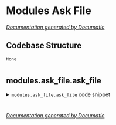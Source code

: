 # Modules Ask File

[_Documentation generated by Documatic_](https://www.documatic.com)

<!---Documatic-section-Codebase Structure-start--->
## Codebase Structure

<!---Documatic-block-system_architecture-start--->
```mermaid
None
```
<!---Documatic-block-system_architecture-end--->

# #
<!---Documatic-section-Codebase Structure-end--->

<!---Documatic-section-modules.ask_file.ask_file-start--->
## modules.ask_file.ask_file

<!---Documatic-section-ask_file-start--->
<!---Documatic-block-modules.ask_file.ask_file-start--->
<details>
	<summary><code>modules.ask_file.ask_file</code> code snippet</summary>

```python
def ask_file():
    while 1:
        path = Path(input(f'Enter the file name (eg: pass.txt, wordlist.txt)\n>'))
        if not path.is_file():
            print('[!] No such file!')
            continue
        return path
```
</details>
<!---Documatic-block-modules.ask_file.ask_file-end--->
<!---Documatic-section-ask_file-end--->

# #
<!---Documatic-section-modules.ask_file.ask_file-end--->

[_Documentation generated by Documatic_](https://www.documatic.com)